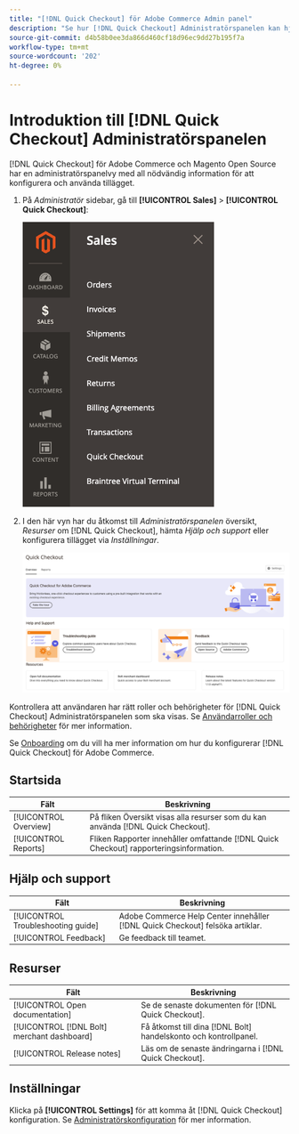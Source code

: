 ```yaml
---
title: "[!DNL Quick Checkout] för Adobe Commerce Admin panel"
description: "Se hur [!DNL Quick Checkout] Administratörspanelen kan hjälpa dig att komma igång med, konfigurera och visualisera tillägget."
source-git-commit: d4b58b0ee3da866d460cf18d96ec9dd27b195f7a
workflow-type: tm+mt
source-wordcount: '202'
ht-degree: 0%

---
```



# Introduktion till [!DNL Quick Checkout] Administratörspanelen

[!DNL Quick Checkout] för Adobe Commerce och Magento Open Source har en administratörspanelvy med all nödvändig information för att konfigurera och använda tillägget.

1. På _Administratör_ sidebar, gå till **[!UICONTROL Sales]** > **[!UICONTROL Quick Checkout]**:

   ![Snabbutcheckning av meny](assets/sales-quickcheckout.png)

1. I den här vyn har du åtkomst till _Administratörspanelen_ översikt, _Resurser_ om [!DNL Quick Checkout], hämta _Hjälp och support_ eller konfigurera tillägget via _Inställningar_.

   ![Snabbutcheckning av meny](assets/admin-panel-view.png)

Kontrollera att användaren har rätt roller och behörigheter för [!DNL Quick Checkout] Administratörspanelen som ska visas. Se [Användarroller och behörigheter](../quick-checkout/user-roles-setup.md) för mer information.

Se [Onboarding](../quick-checkout/onboarding.md) om du vill ha mer information om hur du konfigurerar [!DNL Quick Checkout] för Adobe Commerce.

## Startsida

| Fält | Beskrivning |
|---|---|
| [!UICONTROL Overview] | På fliken Översikt visas alla resurser som du kan använda [!DNL Quick Checkout]. |
| [!UICONTROL Reports] | Fliken Rapporter innehåller omfattande [!DNL Quick Checkout] rapporteringsinformation. |

## Hjälp och support

| Fält | Beskrivning |
|---|---|
| [!UICONTROL Troubleshooting guide] | Adobe Commerce Help Center innehåller [!DNL Quick Checkout] felsöka artiklar. |
| [!UICONTROL Feedback] | Ge feedback till teamet. |

## Resurser

| Fält | Beskrivning |
|---|---|
| [!UICONTROL Open documentation] | Se de senaste dokumenten för [!DNL Quick Checkout]. |
| [!UICONTROL [!DNL Bolt] merchant dashboard] | Få åtkomst till dina [!DNL Bolt] handelskonto och kontrollpanel. |
| [!UICONTROL Release notes] | Läs om de senaste ändringarna i [!DNL Quick Checkout]. |

## Inställningar

Klicka på **[!UICONTROL Settings]** för att komma åt [!DNL Quick Checkout] konfiguration. Se [Administratörskonfiguration](onboarding.md#complete-admin-configuration) för mer information.